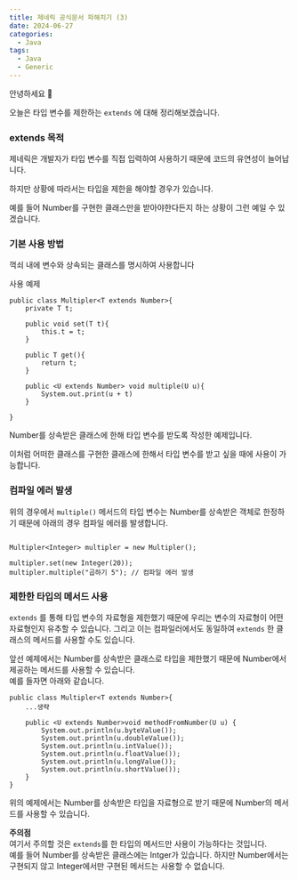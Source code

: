 ```yaml
---
title: 제네릭 공식문서 파해치기 (3)
date: 2024-06-27
categories:
  - Java
tags:
  - Java
  - Generic
---
```

안녕하세요 🐸

오늘은 타입 변수를 제한하는 `extends` 에 대해 정리해보겠습니다.  

### extends 목적

제네릭은 개발자가 타입 변수를 직접 입력하여 사용하기 때문에 코드의 유연성이 늘어납니다.  

하지만 상황에 따라서는 타입을 제한을 해야할 경우가 있습니다.

예를 들어 Number를 구현한 클래스만을 받아야한다든지 하는 상황이 그런 예일 수 있겠습니다.

### 기본 사용 방법

꺽쇠 내에 변수와 상속되는 클래스를 명시하여 사용합니다

사용 예제

```
public class Multipler<T extends Number>{
	private T t;

	public void set(T t){
		this.t = t;
	}

	public T get(){
		return t;
	}

	public <U extends Number> void multiple(U u){
		System.out.print(u + t)
	}

}
```

Number를 상속받은 클래스에 한해 타입 변수를 받도록 작성한 예제입니다.

이처럼 어떠한 클래스를 구현한 클래스에 한해서 타입 변수를 받고 싶을 때에 사용이 가능합니다.

### 컴파일 에러 발생

위의 경우에서 `multiple()` 메서드의 타입 변수는 Number를 상속받은 객체로 한정하기 때문에 아래의 경우 컴파일 에러를 발생합니다.

```

Multipler<Integer> multipler = new Multipler();

multipler.set(new Integer(20));
multipler.multiple("곱하기 5"); // 컴파일 에러 발생

```

### 제한한 타입의 메서드 사용

`extends` 를 통해 타입 변수의 자료형을 제한했기 때문에 우리는 변수의 자료형이 어떤 자료형인지 유추할 수 있습니다. 그리고 이는 컴파일러에서도 동일하여 `extends` 한 클래스의 메서드를 사용할 수도 있습니다.

앞선 예제에서는 Number를 상속받은 클래스로 타입을 제한했기 때문에 Number에서 제공하는 메서드를 사용할 수 있습니다.   
예를 들자면 아래와 같습니다.

```
public class Multipler<T extends Number>{
	...생략
	
	public <U extends Number>void methodFromNumber(U u) {
		System.out.println(u.byteValue());
		System.out.println(u.doubleValue());
		System.out.println(u.intValue());
		System.out.println(u.floatValue());
		System.out.println(u.longValue());
		System.out.println(u.shortValue());
	}
}

```

위의 예제에서는 Number를 상속받은 타입을 자료형으로 받기 때문에 Number의 메서드를 사용할 수 있습니다.  

**주의점**  
여기서 주의할 것은 `extends`를 한 타입의 메서드만 사용이 가능하다는 것입니다.  
예를 들어 Number를 상속받은 클래스에는 Intger가 있습니다. 하지만 Number에서는 구현되지 않고 Integer에서만 구현된 메서드는 사용할 수 없습니다.